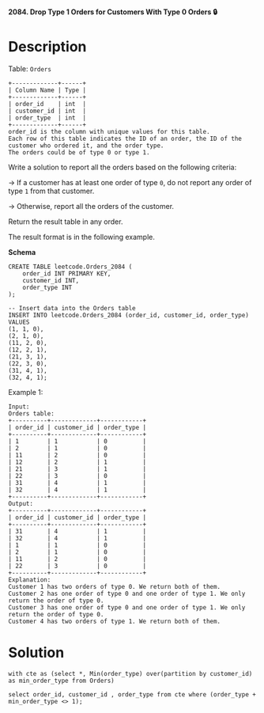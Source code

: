 **2084. Drop Type 1 Orders for Customers With Type 0 Orders 🔒**

# Description

Table: `Orders`

```
+-------------+------+
| Column Name | Type |
+-------------+------+
| order_id    | int  | 
| customer_id | int  |
| order_type  | int  | 
+-------------+------+
order_id is the column with unique values for this table.
Each row of this table indicates the ID of an order, the ID of the customer who ordered it, and the order type.
The orders could be of type 0 or type 1.
```

Write a solution to report all the orders based on the following criteria:

-> If a customer has at least one order of type `0`, do not report any order of type `1` from that customer.

-> Otherwise, report all the orders of the customer.

Return the result table in any order.

The result format is in the following example.

**Schema**
```
CREATE TABLE leetcode.Orders_2084 (
    order_id INT PRIMARY KEY,
    customer_id INT,
    order_type INT
);

-- Insert data into the Orders table
INSERT INTO leetcode.Orders_2084 (order_id, customer_id, order_type) VALUES
(1, 1, 0),
(2, 1, 0),
(11, 2, 0),
(12, 2, 1),
(21, 3, 1),
(22, 3, 0),
(31, 4, 1),
(32, 4, 1);
```

Example 1:

```
Input:
Orders table:
+----------+-------------+------------+
| order_id | customer_id | order_type |
+----------+-------------+------------+
| 1        | 1           | 0          |
| 2        | 1           | 0          |
| 11       | 2           | 0          |
| 12       | 2           | 1          |
| 21       | 3           | 1          |
| 22       | 3           | 0          |
| 31       | 4           | 1          |
| 32       | 4           | 1          |
+----------+-------------+------------+
Output:
+----------+-------------+------------+
| order_id | customer_id | order_type |
+----------+-------------+------------+
| 31       | 4           | 1          |
| 32       | 4           | 1          |
| 1        | 1           | 0          |
| 2        | 1           | 0          |
| 11       | 2           | 0          |
| 22       | 3           | 0          |
+----------+-------------+------------+
Explanation:
Customer 1 has two orders of type 0. We return both of them.
Customer 2 has one order of type 0 and one order of type 1. We only return the order of type 0.
Customer 3 has one order of type 0 and one order of type 1. We only return the order of type 0.
Customer 4 has two orders of type 1. We return both of them.
```

# Solution

```
with cte as (select *, Min(order_type) over(partition by customer_id) as min_order_type from Orders) 

select order_id, customer_id , order_type from cte where (order_type + min_order_type <> 1);
```
